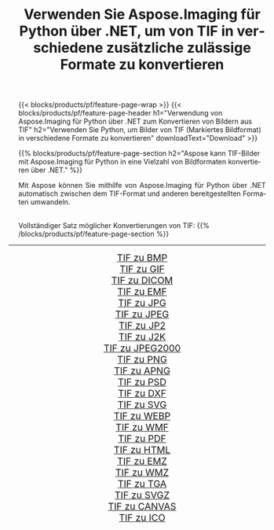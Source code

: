 ﻿---
title: Verwenden Sie Aspose.Imaging für Python über .NET, um von TIF in verschiedene zusätzliche zulässige Formate zu konvertieren 
weight: 3920
url: /de/python-net/conversion/from/tif 
lang: de
langdirlevel: 2
locales: zh-hans,ja,it,ru,de,es,fr,nl,id,lt,pl,pt,vi,tr,ko,zh-hant,ar,hi,th,sv,cs,uk,he
description: Mit Aspose.Imaging für Python über .NET können Sie TIF(Markiertes Bildformat) schnell in verschiedene Formate umwandeln.
---

{{< blocks/products/pf/feature-page-wrap >}}
{{< blocks/products/pf/feature-page-header h1="Verwendung von Aspose.Imaging für Python über .NET zum Konvertieren von Bildern aus TIF" h2="Verwenden Sie Python, um Bilder von TIF (Markiertes Bildformat) in verschiedene Formate zu konvertieren" downloadText="Download" >}}


{{% blocks/products/pf/feature-page-section  h2="Aspose kann TIF-Bilder mit Aspose.Imaging für Python in eine Vielzahl von Bildformaten konvertieren über .NET." %}}
<p align=justify>Mit Aspose können Sie mithilfe von Aspose.Imaging für Python über .NET automatisch zwischen dem TIF-Format und anderen bereitgestellten Formaten umwandeln. </p>
<br/>
Vollständiger Satz möglicher Konvertierungen von TIF:
{{% /blocks/products/pf/feature-page-section %}}
<div class="container-fluid productfamilypage bg-gray">
    <div class="convertypes bg-gray agp-content section">
        <div class="container">
		<hr style="margin-left:-20px;"/>
		<div class="row other-converters" style="gap: 10px;font-size: 19px;text-align:center;">
		    <div class='col-md-2 other-converter remove-lp remove-rp'><a href="/imaging/de/python-net/conversion/tif-to-bmp" style="padding:15px;">TIF zu BMP</a></div><div class='col-md-2 other-converter remove-lp remove-rp'><a href="/imaging/de/python-net/conversion/tif-to-gif" style="padding:15px;">TIF zu GIF</a></div><div class='col-md-2 other-converter remove-lp remove-rp'><a href="/imaging/de/python-net/conversion/tif-to-dicom" style="padding:15px;">TIF zu DICOM</a></div><div class='col-md-2 other-converter remove-lp remove-rp'><a href="/imaging/de/python-net/conversion/tif-to-emf" style="padding:15px;">TIF zu EMF</a></div><div class='col-md-2 other-converter remove-lp remove-rp'><a href="/imaging/de/python-net/conversion/tif-to-jpg" style="padding:15px;">TIF zu JPG</a></div><div class='col-md-2 other-converter remove-lp remove-rp'><a href="/imaging/de/python-net/conversion/tif-to-jpeg" style="padding:15px;">TIF zu JPEG</a></div><div class='col-md-2 other-converter remove-lp remove-rp'><a href="/imaging/de/python-net/conversion/tif-to-jp2" style="padding:15px;">TIF zu JP2</a></div><div class='col-md-2 other-converter remove-lp remove-rp'><a href="/imaging/de/python-net/conversion/tif-to-j2k" style="padding:15px;">TIF zu J2K</a></div><div class='col-md-2 other-converter remove-lp remove-rp'><a href="/imaging/de/python-net/conversion/tif-to-jpeg2000" style="padding:15px;">TIF zu JPEG2000</a></div><div class='col-md-2 other-converter remove-lp remove-rp'><a href="/imaging/de/python-net/conversion/tif-to-png" style="padding:15px;">TIF zu PNG</a></div><div class='col-md-2 other-converter remove-lp remove-rp'><a href="/imaging/de/python-net/conversion/tif-to-apng" style="padding:15px;">TIF zu APNG</a></div><div class='col-md-2 other-converter remove-lp remove-rp'><a href="/imaging/de/python-net/conversion/tif-to-psd" style="padding:15px;">TIF zu PSD</a></div><div class='col-md-2 other-converter remove-lp remove-rp'><a href="/imaging/de/python-net/conversion/tif-to-dxf" style="padding:15px;">TIF zu DXF</a></div><div class='col-md-2 other-converter remove-lp remove-rp'><a href="/imaging/de/python-net/conversion/tif-to-svg" style="padding:15px;">TIF zu SVG</a></div><div class='col-md-2 other-converter remove-lp remove-rp'><a href="/imaging/de/python-net/conversion/tif-to-webp" style="padding:15px;">TIF zu WEBP</a></div><div class='col-md-2 other-converter remove-lp remove-rp'><a href="/imaging/de/python-net/conversion/tif-to-wmf" style="padding:15px;">TIF zu WMF</a></div><div class='col-md-2 other-converter remove-lp remove-rp'><a href="/imaging/de/python-net/conversion/tif-to-pdf" style="padding:15px;">TIF zu PDF</a></div><div class='col-md-2 other-converter remove-lp remove-rp'><a href="/imaging/de/python-net/conversion/tif-to-html" style="padding:15px;">TIF zu HTML</a></div><div class='col-md-2 other-converter remove-lp remove-rp'><a href="/imaging/de/python-net/conversion/tif-to-emz" style="padding:15px;">TIF zu EMZ</a></div><div class='col-md-2 other-converter remove-lp remove-rp'><a href="/imaging/de/python-net/conversion/tif-to-wmz" style="padding:15px;">TIF zu WMZ</a></div><div class='col-md-2 other-converter remove-lp remove-rp'><a href="/imaging/de/python-net/conversion/tif-to-tga" style="padding:15px;">TIF zu TGA</a></div><div class='col-md-2 other-converter remove-lp remove-rp'><a href="/imaging/de/python-net/conversion/tif-to-svgz" style="padding:15px;">TIF zu SVGZ</a></div><div class='col-md-2 other-converter remove-lp remove-rp'><a href="/imaging/de/python-net/conversion/tif-to-canvas" style="padding:15px;">TIF zu CANVAS</a></div><div class='col-md-2 other-converter remove-lp remove-rp'><a href="/imaging/de/python-net/conversion/tif-to-ico" style="padding:15px;">TIF zu ICO</a></div>
                </div>
        </div>
    </div>
</div>
<br/>

